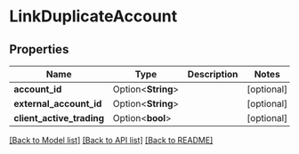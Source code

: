# LinkDuplicateAccount

## Properties

Name | Type | Description | Notes
------------ | ------------- | ------------- | -------------
**account_id** | Option<**String**> |  | [optional]
**external_account_id** | Option<**String**> |  | [optional]
**client_active_trading** | Option<**bool**> |  | [optional]

[[Back to Model list]](../README.md#documentation-for-models) [[Back to API list]](../README.md#documentation-for-api-endpoints) [[Back to README]](../README.md)
